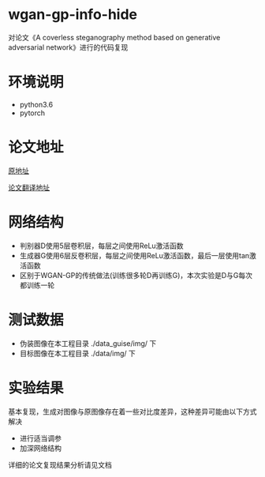 # wgan-gp-info-hide
 对论文《A coverless steganography method based on generative adversarial network》进行的代码复现

# 环境说明
- python3.6
- pytorch

# 论文地址
[原地址](https://jivp-eurasipjournals.springeropen.com/articles/10.1186/s13640-020-00506-6#Ack1)

[论文翻译地址](https://blog.csdn.net/liu428hao/article/details/111900985)

# 网络结构
- 判别器D使用5层卷积层，每层之间使用ReLu激活函数
- 生成器G使用6层反卷积层，每层之间使用ReLu激活函数，最后一层使用tan激活函数
- 区别于WGAN-GP的传统做法(训练很多轮D再训练G)，本次实验是D与G每次都训练一轮

# 测试数据
+ 伪装图像在本工程目录 ./data_guise/img/ 下
+ 目标图像在本工程目录 ./data/img/ 下

# 实验结果
基本复现，生成对图像与原图像存在着一些对比度差异，这种差异可能由以下方式解决
- 进行适当调参
- 加深网络结构

详细的论文复现结果分析请见文档



